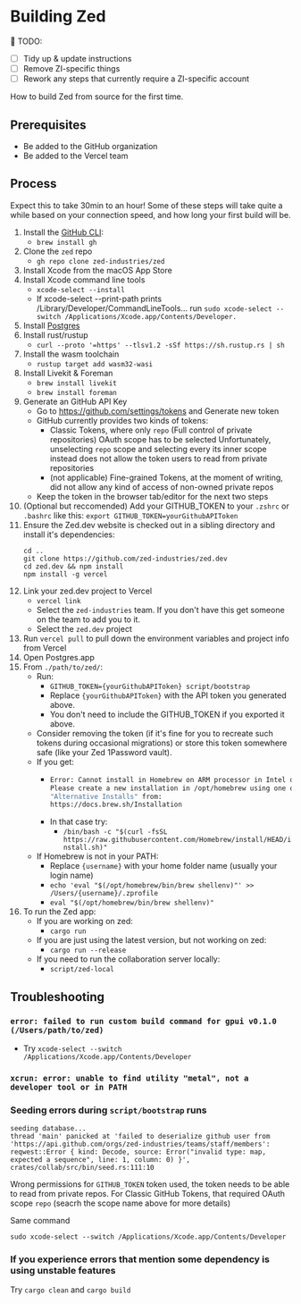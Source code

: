 # Building Zed

🚧 TODO:
- [ ] Tidy up & update instructions
- [ ] Remove ZI-specific things
- [ ] Rework any steps that currently require a ZI-specific account

How to build Zed from source for the first time.

## Prerequisites

- Be added to the GitHub organization
- Be added to the Vercel team

## Process

Expect this to take 30min to an hour! Some of these steps will take quite a while based on your connection speed, and how long your first build will be.

1. Install the [GitHub CLI](https://cli.github.com/):
   - `brew install gh`
1. Clone the `zed` repo
   - `gh repo clone zed-industries/zed`
1. Install Xcode from the macOS App Store
1. Install Xcode command line tools
   - `xcode-select --install`
   - If xcode-select --print-path prints /Library/Developer/CommandLineTools… run `sudo xcode-select --switch /Applications/Xcode.app/Contents/Developer.`
1. Install [Postgres](https://postgresapp.com)
1. Install rust/rustup
   - `curl --proto '=https' --tlsv1.2 -sSf https://sh.rustup.rs | sh`
1. Install the wasm toolchain
   - `rustup target add wasm32-wasi`
1. Install Livekit & Foreman
   - `brew install livekit`
   - `brew install foreman`
1. Generate an GitHub API Key
   - Go to https://github.com/settings/tokens and Generate new token
   - GitHub currently provides two kinds of tokens:
     - Classic Tokens, where only `repo` (Full control of private repositories) OAuth scope has to be selected
       Unfortunately, unselecting `repo` scope and selecting every its inner scope instead does not allow the token users to read from private repositories
     - (not applicable) Fine-grained Tokens, at the moment of writing, did not allow any kind of access of non-owned private repos
   - Keep the token in the browser tab/editor for the next two steps
1. (Optional but reccomended) Add your GITHUB_TOKEN to your `.zshrc` or `.bashrc` like this: `export GITHUB_TOKEN=yourGithubAPIToken`
1. Ensure the Zed.dev website is checked out in a sibling directory and install it's dependencies:
    ```
    cd ..
    git clone https://github.com/zed-industries/zed.dev
    cd zed.dev && npm install
    npm install -g vercel
    ```
1. Link your zed.dev project to Vercel
    - `vercel link`
    - Select the `zed-industries` team. If you don't have this get someone on the team to add you to it.
    - Select the `zed.dev` project
1. Run `vercel pull` to pull down the environment variables and project info from Vercel
1. Open Postgres.app
1. From `./path/to/zed/`:
    - Run:
        - `GITHUB_TOKEN={yourGithubAPIToken} script/bootstrap`
        - Replace `{yourGithubAPIToken}` with the API token you generated above.
        - You don't need to include the GITHUB_TOKEN if you exported it above.
    - Consider removing the token (if it's fine for you to recreate such tokens during occasional migrations) or store this token somewhere safe (like your Zed 1Password vault).
   - If you get:
     - ```bash
       Error: Cannot install in Homebrew on ARM processor in Intel default prefix (/usr/local)!
       Please create a new installation in /opt/homebrew using one of the
       "Alternative Installs" from:
       https://docs.brew.sh/Installation
       ```
     - In that case try:
       - `/bin/bash -c "$(curl -fsSL https://raw.githubusercontent.com/Homebrew/install/HEAD/install.sh)"`
   - If Homebrew is not in your PATH:
     - Replace `{username}` with your home folder name (usually your login name)
     - `echo 'eval "$(/opt/homebrew/bin/brew shellenv)"' >> /Users/{username}/.zprofile`
     - `eval "$(/opt/homebrew/bin/brew shellenv)"`
1. To run the Zed app:
    - If you are working on zed:
      - `cargo run`
    - If you are just using the latest version, but not working on zed:
      - `cargo run --release`
    - If you need to run the collaboration server locally:
      - `script/zed-local`

## Troubleshooting

### `error: failed to run custom build command for gpui v0.1.0 (/Users/path/to/zed)`

- Try `xcode-select --switch /Applications/Xcode.app/Contents/Developer`

### `xcrun: error: unable to find utility "metal", not a developer tool or in PATH`

### Seeding errors during `script/bootstrap` runs

```
seeding database...
thread 'main' panicked at 'failed to deserialize github user from 'https://api.github.com/orgs/zed-industries/teams/staff/members': reqwest::Error { kind: Decode, source: Error("invalid type: map, expected a sequence", line: 1, column: 0) }', crates/collab/src/bin/seed.rs:111:10
```

Wrong permissions for `GITHUB_TOKEN` token used, the token needs to be able to read from private repos.
For Classic GitHub Tokens, that required OAuth scope `repo` (seacrh the scope name above for more details)

Same command

`sudo xcode-select --switch /Applications/Xcode.app/Contents/Developer`

### If you experience errors that mention some dependency is using unstable features

Try `cargo clean` and `cargo build`
